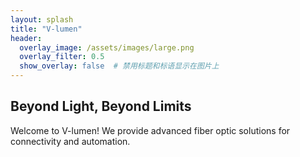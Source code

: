 ```yaml
---
layout: splash
title: "V-lumen"
header:
  overlay_image: /assets/images/large.png
  overlay_filter: 0.5
  show_overlay: false  # 禁用标题和标语显示在图片上
---
```

<div>
  <h2>Beyond Light, Beyond Limits</h2>
</div>

Welcome to V-lumen! We provide advanced fiber optic solutions for connectivity and automation.